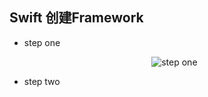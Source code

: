 ## Swift 创建Framework
- step one
    <p align="center" >
        <img src="https://raw.github.com/AFNetworking/AFNetworking/assets/afnetworking-logo.png" alt="step one" title="step one">
    </p>

- step two
